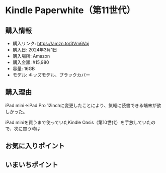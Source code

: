 # Kindle Paperwhite（第11世代）
## 購入情報
- 購入リンク: <https://amzn.to/3Vm6Vaj>
- 購入日: 2024年3月1日
- 購入場所: Amazon
- 購入金額: ¥15,980
- 容量: 16GB
- モデル: キッズモデル、ブラックカバー
## 購入理由
iPad mini→iPad Pro 12inchに変更したことにより、気軽に読書できる端末が欲しかった。

iPad miniを買うまで使っていたKindle Oasis（第10世代）を手放していたので、次に買う時は
## お気に入りポイント
### 
## いまいちポイント
### 